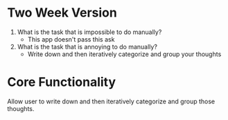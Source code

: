 # Two Week Version

1. What is the task that is impossible to do manually?
    - This app doesn't pass this ask
2. What is the task that is annoying to do manually?
    - Write down and then iteratively categorize and group your thoughts

# Core Functionality

Allow user to write down and then iteratively categorize and group those thoughts.
